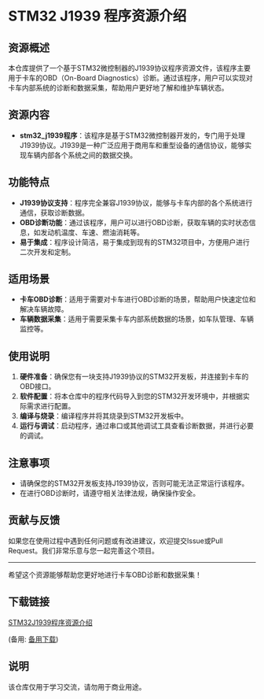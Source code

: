 # STM32 J1939 程序资源介绍

## 资源概述

本仓库提供了一个基于STM32微控制器的J1939协议程序资源文件，该程序主要用于卡车的OBD（On-Board Diagnostics）诊断。通过该程序，用户可以实现对卡车内部系统的诊断和数据采集，帮助用户更好地了解和维护车辆状态。

## 资源内容

- **stm32_j1939程序**：该程序是基于STM32微控制器开发的，专门用于处理J1939协议。J1939是一种广泛应用于商用车和重型设备的通信协议，能够实现车辆内部各个系统之间的数据交换。

## 功能特点

- **J1939协议支持**：程序完全兼容J1939协议，能够与卡车内部的各个系统进行通信，获取诊断数据。
- **OBD诊断功能**：通过该程序，用户可以进行OBD诊断，获取车辆的实时状态信息，如发动机温度、车速、燃油消耗等。
- **易于集成**：程序设计简洁，易于集成到现有的STM32项目中，方便用户进行二次开发和定制。

## 适用场景

- **卡车OBD诊断**：适用于需要对卡车进行OBD诊断的场景，帮助用户快速定位和解决车辆故障。
- **车辆数据采集**：适用于需要采集卡车内部系统数据的场景，如车队管理、车辆监控等。

## 使用说明

1. **硬件准备**：确保您有一块支持J1939协议的STM32开发板，并连接到卡车的OBD接口。
2. **软件配置**：将本仓库中的程序代码导入到您的STM32开发环境中，并根据实际需求进行配置。
3. **编译与烧录**：编译程序并将其烧录到STM32开发板中。
4. **运行与调试**：启动程序，通过串口或其他调试工具查看诊断数据，并进行必要的调试。

## 注意事项

- 请确保您的STM32开发板支持J1939协议，否则可能无法正常运行该程序。
- 在进行OBD诊断时，请遵守相关法律法规，确保操作安全。

## 贡献与反馈

如果您在使用过程中遇到任何问题或有改进建议，欢迎提交Issue或Pull Request。我们非常乐意与您一起完善这个项目。

---

希望这个资源能够帮助您更好地进行卡车OBD诊断和数据采集！

## 下载链接
[STM32J1939程序资源介绍](https://pan.quark.cn/s/59fe92310d36) 

(备用: [备用下载](https://pan.baidu.com/s/14DzDuhw9RBP3J1tOu0IN3w?pwd=1234))

## 说明

该仓库仅用于学习交流，请勿用于商业用途。
